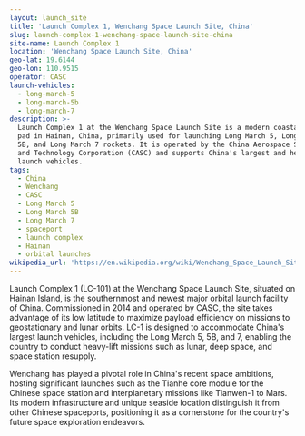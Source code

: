 ```yaml
---
layout: launch_site
title: 'Launch Complex 1, Wenchang Space Launch Site, China'
slug: launch-complex-1-wenchang-space-launch-site-china
site-name: Launch Complex 1
location: 'Wenchang Space Launch Site, China'
geo-lat: 19.6144
geo-lon: 110.9515
operator: CASC
launch-vehicles:
  - long-march-5
  - long-march-5b
  - long-march-7
description: >-
  Launch Complex 1 at the Wenchang Space Launch Site is a modern coastal launch
  pad in Hainan, China, primarily used for launching Long March 5, Long March
  5B, and Long March 7 rockets. It is operated by the China Aerospace Science
  and Technology Corporation (CASC) and supports China's largest and heaviest
  launch vehicles.
tags:
  - China
  - Wenchang
  - CASC
  - Long March 5
  - Long March 5B
  - Long March 7
  - spaceport
  - launch complex
  - Hainan
  - orbital launches
wikipedia_url: 'https://en.wikipedia.org/wiki/Wenchang_Space_Launch_Site'
---
```

Launch Complex 1 (LC-101) at the Wenchang Space Launch Site, situated on Hainan Island, is the southernmost and newest major orbital launch facility of China. Commissioned in 2014 and operated by CASC, the site takes advantage of its low latitude to maximize payload efficiency on missions to geostationary and lunar orbits. LC-1 is designed to accommodate China's largest launch vehicles, including the Long March 5, 5B, and 7, enabling the country to conduct heavy-lift missions such as lunar, deep space, and space station resupply.

Wenchang has played a pivotal role in China's recent space ambitions, hosting significant launches such as the Tianhe core module for the Chinese space station and interplanetary missions like Tianwen-1 to Mars. Its modern infrastructure and unique seaside location distinguish it from other Chinese spaceports, positioning it as a cornerstone for the country's future space exploration endeavors.

